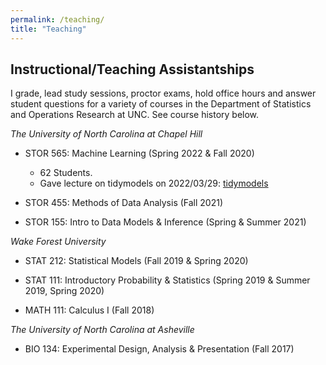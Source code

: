```yaml
---
permalink: /teaching/
title: "Teaching"
---
```


## Instructional/Teaching Assistantships

I grade, lead study sessions, proctor exams, hold office hours and answer student questions for a variety of courses in the Department of Statistics and Operations Research at UNC. See course history below.

*The University of North Carolina at Chapel Hill*

- STOR 565: Machine Learning (Spring 2022 & Fall 2020)
    - 62 Students.
    - Gave lecture on tidymodels on 2022/03/29: [tidymodels](/images/lectures/presentation.html)
    
- STOR 455: Methods of Data Analysis (Fall 2021)
   
- STOR 155: Intro to Data Models & Inference (Spring & Summer 2021)

*Wake Forest University*

- STAT 212: Statistical Models (Fall 2019 & Spring 2020)

- STAT 111: Introductory Probability & Statistics (Spring 2019 & Summer 2019, Spring 2020)

- MATH 111: Calculus I (Fall 2018)

*The University of North Carolina at Asheville*

- BIO 134: Experimental Design, Analysis & Presentation (Fall 2017)

